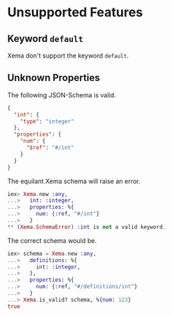 # Unsupported Features

## Keyword `default`

Xema don't support the keyword `default`.

## Unknown Properties

The following JSON-Schema is valid.

```JSON
{
  "int": {
    "type": "integer"
  },
  "properties": {
    "num": {
      "$ref": "#/int"
    }
  }
}
```

The equilant Xema schema will raise an error.

```Elixir
iex> Xema.new :any,
...>   int: :integer,
...>   properties: %{
...>     num: {:ref, "#/int"}
...>   }
** (Xema.SchemaError) :int is not a valid keyword.
```

The correct schema would be.

```Elixir
iex> schema = Xema.new :any,
...>   definitions: %{
...>     int: :integer,
...>   },
...>   properties: %{
...>     num: {:ref, "#/definitions/int"}
...>   }
...> Xema.is_valid? schema, %{num: 123}
true
```
